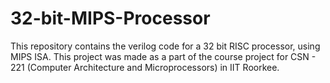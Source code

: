# 32-bit-MIPS-Processor
This repository contains the verilog code for a 32 bit RISC processor, using MIPS ISA. This project was made as a part of the course project for CSN - 221 (Computer Architecture and Microprocessors) in IIT Roorkee.
